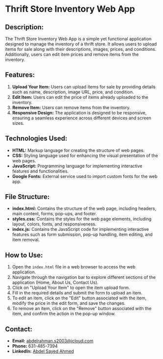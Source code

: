 # Thrift Store Inventory Web App

## Description:
The Thrift Store Inventory Web App is a simple yet functional application designed to manage the inventory of a thrift store. It allows users to upload items for sale along with their descriptions, images, prices, and conditions. Additionally, users can edit item prices and remove items from the inventory.

## Features:
1. **Upload Your Item:** Users can upload items for sale by providing details such as name, description, image URL, price, and condition.
2. **Edit Item:** Users can edit the price of items already uploaded to the inventory.
3. **Remove Item:** Users can remove items from the inventory.
4. **Responsive Design:** The application is designed to be responsive, ensuring a seamless experience across different devices and screen sizes.

## Technologies Used:
- **HTML:** Markup language for creating the structure of web pages.
- **CSS:** Styling language used for enhancing the visual presentation of the web pages.
- **JavaScript:** Programming language for implementing interactive features and functionalities.
- **Google Fonts:** External service used to import custom fonts for the web app.

## File Structure:
- **index.html:** Contains the structure of the web page, including headers, main content, forms, pop-ups, and footer.
- **styles.css:** Contains the styles for the web page elements, including layout, colors, fonts, and responsiveness.
- **index.js:** Contains the JavaScript code for implementing interactive features such as form submission, pop-up handling, item editing, and item removal.

## How to Use:
1. Open the `index.html` file in a web browser to access the web application.
2. Navigate through the navigation bar to explore different sections of the application (Home, About Us, Contact Us).
3. Click on "Upload Your Item" to open the item upload form.
4. Fill in the required details and submit the form to upload an item.
5. To edit an item, click on the "Edit" button associated with the item, modify the price in the edit form, and save the changes.
6. To remove an item, click on the "Remove" button associated with the item, and confirm the action in the pop-up window.

## Contact:
- **Email:** abdelrahman.s2003@icloud.com
- **Phone:** 631-485-7394
- **LinkedIn:** [Abdel Sayed Ahmed](https://www.linkedin.com/in/abdelsayedahmed/)
